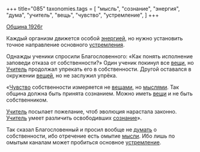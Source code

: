 +++
title="085"
taxonomies.tags = [
 "мысль",
 "сознание",
 "энергия",
 "дума",
 "учитель",
 "вещь",
 "чувство",
 "устремление",
]
+++

[Община 1926г](/agni/1926)

Каждый организм движется особой [энергией](/tags/энергия), но нужно установить точное направление основного [устремления](/tags/[устремление](/tags/устремление)).    

Однажды ученики спросили Благословенного: «Как понять исполнение заповеди отказа от собственности?» Один ученик покинул все [вещи](/tags/вещь), но [Учитель](/tags/учитель) продолжал упрекать его в собственности. Другой оставался в окружении [вещей](/tags/вещь), но не заслужил упрёка.   

«[Чувство](/tags/чувство) собственности измеряется не [вещами](/tags/вещь), но [мыслями](/tags/мысль). Так община должна быть принята сознанием. Можно иметь [вещи](/tags/вещь) и не быть собственником.   

[Учитель](/tags/учитель) посылает пожелание, чтоб эволюция нарастала законно. [Учитель](/tags/учитель) умеет различить освободивших [сознание](/tags/сознание)».   

Так сказал Благословенный и просил вообще не [думать](/tags/дума) о собственности, ибо отречение есть омытие [мысли](/tags/мысль). Ибо лишь по омытым каналам может пробиться основное [устремление](/tags/устремление).   

